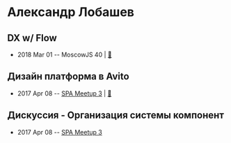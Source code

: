 # Александр Лобашев

## DX w&#x2F; Flow
- 2018 Mar 01 -- MoscowJS 40  | [:notebook:](https://cloud.mail.ru/public/M3pd/s8HyLYmSH)  
## Дизайн платформа в Avito
- 2017 Apr 08 -- [SPA Meetup 3](https://www.youtube.com/watch?v=7vY3_vPipW8)  | [:notebook:](https://www.slideshare.net/AvitoTech/avito-avito-74806390)  
## Дискуссия - Организация системы компонент
- 2017 Apr 08 -- [SPA Meetup 3](https://www.youtube.com/watch?v=h23HbKaUbaU)    
